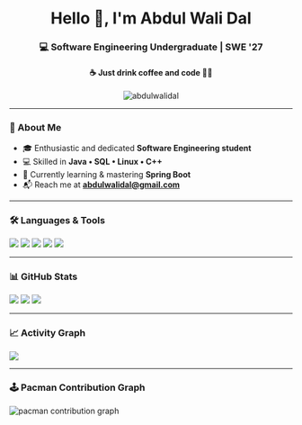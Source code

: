 <h1 align="center">Hello 👋, I'm Abdul Wali Dal</h1>
<h3 align="center">💻 Software Engineering Undergraduate | SWE '27</h3>
<h4 align="center">☕ Just drink coffee and code 👨‍💻</h4>

<p align="center">
  <img src="https://komarev.com/ghpvc/?username=abdulwalidal&label=Profile%20views&color=0e75b6&style=flat" alt="abdulwalidal" />
</p>

---

### 🚀 About Me
- 🎓 Enthusiastic and dedicated **Software Engineering student**  
- 💻 Skilled in **Java • SQL • Linux • C++**  
- 🌱 Currently learning & mastering **Spring Boot**  
- 📬 Reach me at **abdulwalidal@gmail.com**

---

### 🛠️ Languages & Tools
<p>
  <img src="https://img.shields.io/badge/Java-ED8B00?style=for-the-badge&logo=openjdk&logoColor=white" />
  <img src="https://img.shields.io/badge/Spring%20Boot-6DB33F?style=for-the-badge&logo=springboot&logoColor=white" />
  <img src="https://img.shields.io/badge/MySQL-005C84?style=for-the-badge&logo=mysql&logoColor=white" />
  <img src="https://img.shields.io/badge/Linux-FCC624?style=for-the-badge&logo=linux&logoColor=black" />
  <img src="https://img.shields.io/badge/C++-00599C?style=for-the-badge&logo=cplusplus&logoColor=white" />
</p>

---

### 📊 GitHub Stats
<p>
  <img src="https://github-readme-stats.vercel.app/api?username=abdulwalidal&show_icons=true&theme=radical" />
  <img src="https://github-readme-streak-stats.herokuapp.com/?user=abdulwalidal&theme=radical" />
  <img src="https://github-readme-stats.vercel.app/api/top-langs/?username=abdulwalidal&layout=compact&theme=radical" />
</p>

---

### 📈 Activity Graph
<img src="https://github-readme-activity-graph.vercel.app/graph?username=abdulwalidal&theme=tokyo-night" />

---

### 🕹️ Pacman Contribution Graph
<picture>
  <source media="(prefers-color-scheme: dark)" srcset="https://raw.githubusercontent.com/abdulwalidal/abdulwalidal/output/pacman-contribution-graph-dark.svg">
  <source media="(prefers-color-scheme: light)" srcset="https://raw.githubusercontent.com/abdulwalidal/abdulwalidal/output/pacman-contribution-graph.svg">
  <img alt="pacman contribution graph" src="https://raw.githubusercontent.com/abdulwalidal/abdulwalidal/output/pacman-contribution-graph.svg">
</picture>
